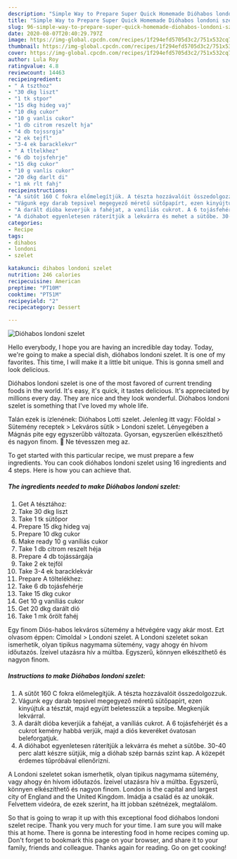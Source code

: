 ```yaml
---
description: "Simple Way to Prepare Super Quick Homemade Dióhabos londoni szelet"
title: "Simple Way to Prepare Super Quick Homemade Dióhabos londoni szelet"
slug: 96-simple-way-to-prepare-super-quick-homemade-diohabos-londoni-szelet
date: 2020-08-07T20:40:29.797Z
image: https://img-global.cpcdn.com/recipes/1f294efd5705d3c2/751x532cq70/diohabos-londoni-szelet-recept-foto.jpg
thumbnail: https://img-global.cpcdn.com/recipes/1f294efd5705d3c2/751x532cq70/diohabos-londoni-szelet-recept-foto.jpg
cover: https://img-global.cpcdn.com/recipes/1f294efd5705d3c2/751x532cq70/diohabos-londoni-szelet-recept-foto.jpg
author: Lula Roy
ratingvalue: 4.8
reviewcount: 14463
recipeingredient:
- " A tszthoz"
- "30 dkg liszt"
- "1 tk stpor"
- "15 dkg hideg vaj"
- "10 dkg cukor"
- "10 g vanlis cukor"
- "1 db citrom reszelt hja"
- "4 db tojssrgja"
- "2 ek tejfl"
- "3-4 ek baracklekvr"
- " A tltelkhez"
- "6 db tojsfehrje"
- "15 dkg cukor"
- "10 g vanlis cukor"
- "20 dkg darlt di"
- "1 mk rlt fahj"
recipeinstructions:
- "A sütőt 160 C fokra előmelegítjük. A tészta hozzávalóit összedolgozzuk."
- "Vágunk egy darab tepsivel megegyező méretű sütőpapírt, ezen kinyújtuk a tésztát, majd együtt beletesszük a tepsibe. Megkenjük lekvárral."
- "A darált dióba keverjük a fahéjat, a vaníliás cukrot. A 6 tojásfehérjét és a cukrot kemény habbá verjük, majd a diós keveréket óvatosan beleforgatjuk."
- "A dióhabot egyenletesen ráterítjük a lekvárra és mehet a sütőbe. 30-40 perc alatt készre sütjük, míg a dióhab szép barnás színt kap. A közepét érdemes tűpróbával ellenőrizni."
categories:
- Recipe
tags:
- dihabos
- londoni
- szelet

katakunci: dihabos londoni szelet 
nutrition: 246 calories
recipecuisine: American
preptime: "PT10M"
cooktime: "PT51M"
recipeyield: "2"
recipecategory: Dessert

---
```



![Dióhabos londoni szelet](https://img-global.cpcdn.com/recipes/1f294efd5705d3c2/751x532cq70/diohabos-londoni-szelet-recept-foto.jpg)

Hello everybody, I hope you are having an incredible day today. Today, we're going to make a special dish, dióhabos londoni szelet. It is one of my favorites. This time, I will make it a little bit unique. This is gonna smell and look delicious.

Dióhabos londoni szelet is one of the most favored of current trending foods in the world. It's easy, it's quick, it tastes delicious. It's appreciated by millions every day. They are nice and they look wonderful. Dióhabos londoni szelet is something that I've loved my whole life.

Talán ezek is ízlenének: Dióhabos Lotti szelet. Jelenleg itt vagy: Főoldal &gt; Sütemény receptek &gt; Lekváros sütik &gt; Londoni szelet. Lényegében a Mágnás pite egy egyszerűbb változata. Gyorsan, egyszerűen elkészíthető és nagyon finom. 🙂 Ne tévesszen meg az.


To get started with this particular recipe, we must prepare a few ingredients. You can cook dióhabos londoni szelet using 16 ingredients and 4 steps. Here is how you can achieve that.

<!--inarticleads1-->

##### The ingredients needed to make Dióhabos londoni szelet:

1. Get  A tésztához:
1. Take 30 dkg liszt
1. Take 1 tk sütőpor
1. Prepare 15 dkg hideg vaj
1. Prepare 10 dkg cukor
1. Make ready 10 g vaníliás cukor
1. Take 1 db citrom reszelt héja
1. Prepare 4 db tojássárgája
1. Take 2 ek tejföl
1. Take 3-4 ek baracklekvár
1. Prepare  A töltelékhez:
1. Take 6 db tojásfehérje
1. Take 15 dkg cukor
1. Get 10 g vaníliás cukor
1. Get 20 dkg darált dió
1. Take 1 mk őrölt fahéj


Egy finom Diós-habos lekváros sütemény a hétvégére vagy akár most. Ezt olvasom éppen: Címoldal &gt; Londoni szelet. A Londoni szeletet sokan ismerhetik, olyan tipikus nagymama sütemény, vagy ahogy én hívom időutazós. Ízeivel utazásra hív a múltba. Egyszerű, könnyen elkészíthető és nagyon finom. 

<!--inarticleads2-->

##### Instructions to make Dióhabos londoni szelet:

1. A sütőt 160 C fokra előmelegítjük. A tészta hozzávalóit összedolgozzuk.
1. Vágunk egy darab tepsivel megegyező méretű sütőpapírt, ezen kinyújtuk a tésztát, majd együtt beletesszük a tepsibe. Megkenjük lekvárral.
1. A darált dióba keverjük a fahéjat, a vaníliás cukrot. A 6 tojásfehérjét és a cukrot kemény habbá verjük, majd a diós keveréket óvatosan beleforgatjuk.
1. A dióhabot egyenletesen ráterítjük a lekvárra és mehet a sütőbe. 30-40 perc alatt készre sütjük, míg a dióhab szép barnás színt kap. A közepét érdemes tűpróbával ellenőrizni.


A Londoni szeletet sokan ismerhetik, olyan tipikus nagymama sütemény, vagy ahogy én hívom időutazós. Ízeivel utazásra hív a múltba. Egyszerű, könnyen elkészíthető és nagyon finom. London is the capital and largest city of England and the United Kingdom. Imádja a család és az unokák. Felvettem videóra, de ezek szerint, ha itt jobban szétnézek, megtalálom. 

So that is going to wrap it up with this exceptional food dióhabos londoni szelet recipe. Thank you very much for your time. I am sure you will make this at home. There is gonna be interesting food in home recipes coming up. Don't forget to bookmark this page on your browser, and share it to your family, friends and colleague. Thanks again for reading. Go on get cooking!
